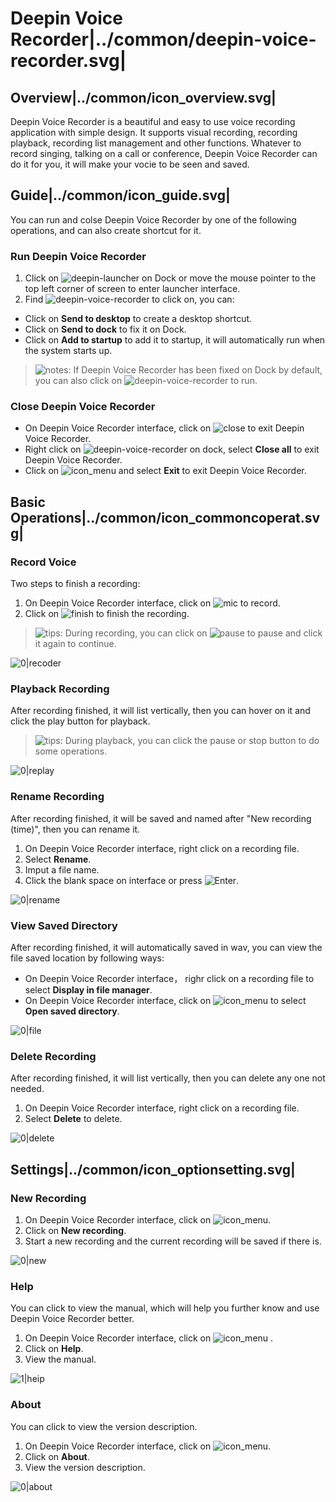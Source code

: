 # Deepin Voice Recorder|../common/deepin-voice-recorder.svg|

## Overview|../common/icon_overview.svg|

Deepin Voice Recorder is a beautiful and easy to use voice recording application with simple design. It supports visual recording, recording playback, recording list management and other functions. Whatever to record singing, talking on a call or conference, Deepin Voice Recorder can do it for you, it will make your vocie to be seen and saved.

## Guide|../common/icon_guide.svg|

You can run and colse Deepin Voice Recorder by one of the following operations, and can also create shortcut for it.

### Run Deepin Voice Recorder

1. Click on ![deepin-launcher](icon/deepin-launcher.svg) on Dock or move the mouse pointer to the top left corner of screen to enter launcher interface.
2. Find ![deepin-voice-recorder](icon/deepin-voice-recorder.svg) to click on, you can:

 - Click on **Send to desktop** to create a desktop shortcut.
 - Click on **Send to dock** to fix it on Dock.
 - Click on **Add to startup** to add it to startup, it will automatically run when the system starts up.

> ![notes](icon/notes.svg): If Deepin Voice Recorder has been fixed on Dock by default, you can also click on ![deepin-voice-recorder](icon/deepin-voice-recorder.svg) to run.

### Close Deepin Voice Recorder

- On Deepin Voice Recorder interface, click on ![close](icon/close_icon.svg) to exit Deepin Voice Recorder.
- Right click on ![deepin-voice-recorder](icon/deepin-voice-recorder.svg) on dock, select **Close all** to exit Deepin Voice Recorder.
- Click on ![icon_menu](icon/icon_menu.svg) and select **Exit** to exit Deepin Voice Recorder.

## Basic Operations|../common/icon_commoncoperat.svg|

### Record Voice

Two steps to finish a recording:

1. On Deepin Voice Recorder interface, click on ![mic](icon/mic.svg) to record.
2. Click on ![finish](icon/finish.svg) to finish the recording.

> ![tips](icon/tips.svg): During recording, you can click on ![pause](icon/pause.svg) to pause and click it again to continue.

![0|recoder](png/recoder.png)

### Playback Recording

After recording finished, it will list vertically, then you can hover on it and click the play button for playback.

> ![tips](icon/tips.svg): During playback, you can click the pause or stop button to do some operations.

![0|replay](png/replay.png)

### Rename Recording

After recording finished, it will be saved and named after "New recording (time)", then you can rename it.

1. On Deepin Voice Recorder interface, right click on a recording file.
2. Select **Rename**.
3. Imput a file name.
4. Click the blank space on interface or press ![Enter](icon/Enter.svg).

![0|rename](png/rename.png)

### View Saved Directory

After recording finished, it will automatically saved in wav, you can view the file saved location by following ways:

- On Deepin Voice Recorder interface， righr click on a recording file to select **Display in file manager**.
- On Deepin Voice Recorder interface, click on ![icon_menu](icon/icon_menu.svg) to select **Open saved directory**.

![0|file](png/file.png)

### Delete Recording

After recording finished, it will list vertically, then you can delete any one not needed.

1. On Deepin Voice Recorder interface, right click on a recording file.
2. Select **Delete** to delete.

![0|delete](png/delete.png)

## Settings|../common/icon_optionsetting.svg|

### New Recording

1. On Deepin Voice Recorder interface, click on ![icon_menu](icon/icon_menu.svg).
2. Click on **New recording**.
3. Start a new recording and the current recording will be saved if there is.

![0|new](png/new.png)

### Help

You can click to view the manual, which will help you further know and use Deepin Voice Recorder better.

1. On Deepin Voice Recorder interface, click on ![icon_menu](icon/icon_menu.svg) .
2. Click on **Help**.
3. View the manual.

![1|heip](png/help.png)


### About

You can click to view the version description.

1. On Deepin Voice Recorder interface, click on ![icon_menu](icon/icon_menu.svg).
2. Click on **About**.
3. View the version description.

![0|about](png/about.png)
